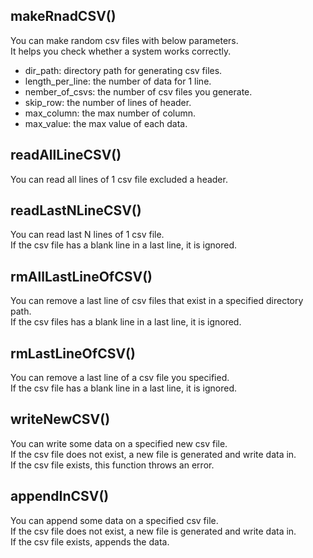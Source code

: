 ## makeRnadCSV()
You can make random csv files with below parameters.  
It helps you check whether a system works correctly.

- dir_path: directory path for generating csv files.
- length_per_line: the number of data for 1 line.
- nember_of_csvs: the number of csv files you generate.
- skip_row: the number of lines of header.
- max_column: the max number of column.
- max_value: the max value of each data.


## readAllLineCSV()
You can read all lines of 1 csv file excluded a header.


## readLastNLineCSV()
You can read last N lines of 1 csv file.  
If the csv file has a blank line in a last line, it is ignored.


## rmAllLastLineOfCSV()
You can remove a last line of csv files that exist in a specified directory path.  
If the csv files has a blank line in a last line, it is ignored.
  

## rmLastLineOfCSV()
You can remove a last line of a csv file you specified.  
If the csv file has a blank line in a last line, it is ignored.
  

## writeNewCSV()
You can write some data on a specified new csv file.  
If the csv file does not exist, a new file is generated and write data in.  
If the csv file exists, this function throws an error.
  

## appendInCSV()
You can append some data on a specified csv file.  
If the csv file does not exist, a new file is generated and write data in.  
If the csv file exists, appends the data.
